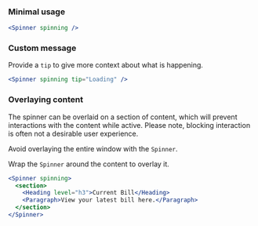 ### Minimal usage

```jsx
<Spinner spinning />
```

### Custom message

Provide a `tip` to give more context about what is happening.

```jsx
<Spinner spinning tip="Loading" />
```

### Overlaying content

The spinner can be overlaid on a section of content, which will prevent interactions with the content while active.
Please note, blocking interaction is often not a desirable user experience.

Avoid overlaying the entire window with the `Spinner`.

Wrap the `Spinner` around the content to overlay it.

```jsx
<Spinner spinning>
  <section>
    <Heading level="h3">Current Bill</Heading>
    <Paragraph>View your latest bill here.</Paragraph>
  </section>
</Spinner>
```
